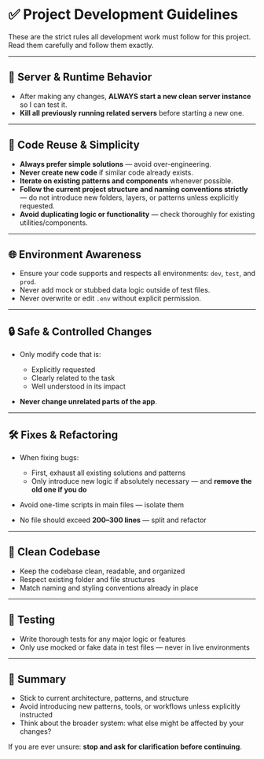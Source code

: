 # ✅ Project Development Guidelines

These are the strict rules all development work must follow for this project. Read them carefully and follow them exactly.

---

## 🚦 Server & Runtime Behavior

* After making any changes, **ALWAYS start a new clean server instance** so I can test it.
* **Kill all previously running related servers** before starting a new one.

---

## 🔁 Code Reuse & Simplicity

* **Always prefer simple solutions** — avoid over-engineering.
* **Never create new code** if similar code already exists.
* **Iterate on existing patterns and components** whenever possible.
* **Follow the current project structure and naming conventions strictly** — do not introduce new folders, layers, or patterns unless explicitly requested.
* **Avoid duplicating logic or functionality** — check thoroughly for existing utilities/components.

---

## 🌐 Environment Awareness

* Ensure your code supports and respects all environments: `dev`, `test`, and `prod`.
* Never add mock or stubbed data logic outside of test files.
* Never overwrite or edit `.env` without explicit permission.

---

## 🔒 Safe & Controlled Changes

* Only modify code that is:

  * Explicitly requested
  * Clearly related to the task
  * Well understood in its impact
* **Never change unrelated parts of the app**.

---

## 🛠️ Fixes & Refactoring

* When fixing bugs:

  * First, exhaust all existing solutions and patterns
  * Only introduce new logic if absolutely necessary — and **remove the old one if you do**
* Avoid one-time scripts in main files — isolate them
* No file should exceed **200–300 lines** — split and refactor

---

## 📁 Clean Codebase

* Keep the codebase clean, readable, and organized
* Respect existing folder and file structures
* Match naming and styling conventions already in place

---

## 🧪 Testing

* Write thorough tests for any major logic or features
* Only use mocked or fake data in test files — never in live environments

---

## 📌 Summary

* Stick to current architecture, patterns, and structure
* Avoid introducing new patterns, tools, or workflows unless explicitly instructed
* Think about the broader system: what else might be affected by your changes?

If you are ever unsure: **stop and ask for clarification before continuing**.
